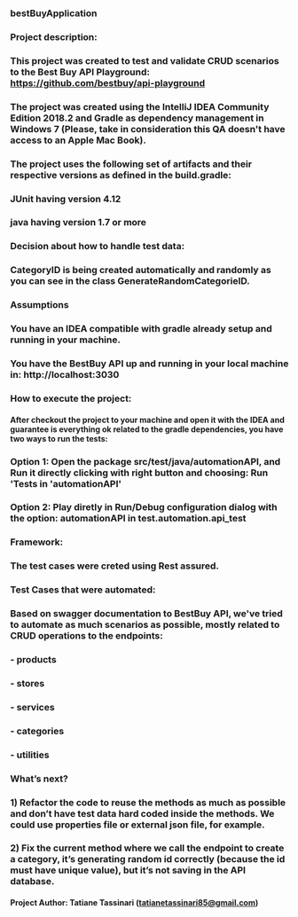 ### bestBuyApplication

### Project description:

### This project was created to test and validate CRUD scenarios to the Best Buy API Playground: https://github.com/bestbuy/api-playground

### The project was created using the IntelliJ IDEA Community Edition 2018.2 and Gradle as dependency management in Windows 7 (Please, take in consideration this QA doesn't have access to an Apple Mac Book).

### The project uses the following set of artifacts and their respective versions as defined in the build.gradle:

### JUnit having version 4.12
### java having version 1.7 or more

### Decision about how to handle test data:
### CategoryID is being created automatically and randomly as you can see in the class GenerateRandomCategorieID.

### Assumptions
### You have an IDEA compatible with gradle already setup and running in your machine.
### You have the BestBuy API up and running in your local machine in: http://localhost:3030

### How to execute the project:
#### After checkout the project to your machine and open it with the IDEA and guarantee is everything ok related to the gradle dependencies, you have two ways to run the tests:
### Option 1: Open the package src/test/java/automationAPI, and Run it directly clicking with right button and choosing: Run 'Tests in 'automationAPI'
### Option 2: Play diretly in Run/Debug configuration dialog with the option: automationAPI in test.automation.api_test

### Framework:
### The test cases were creted using Rest assured.

### Test Cases that were automated:
### Based on swagger documentation to BestBuy API, we've tried to automate as much scenarios as possible, mostly related to CRUD operations to the endpoints:
### - products
### - stores
### - services
### - categories
### - utilities


### What’s next?
### 1)	Refactor the code to reuse the methods as much as possible and don’t have test data hard coded inside the methods. We could use properties file or external json file, for example.
### 2)	Fix the current method where we call the endpoint to create a category, it’s generating random id correctly (because the id must have unique value), but it’s not saving in the API database.


#### Project Author: Tatiane Tassinari (tatianetassinari85@gmail.com)

